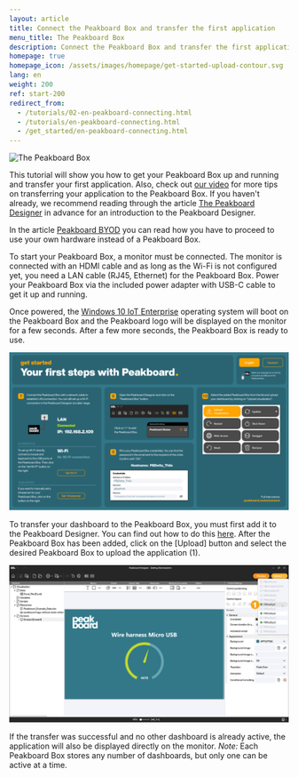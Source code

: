```yaml
---
layout: article
title: Connect the Peakboard Box and transfer the first application
menu_title: The Peakboard Box
description: Connect the Peakboard Box and transfer the first application
homepage: true
homepage_icon: /assets/images/homepage/get-started-upload-contour.svg
lang: en
weight: 200
ref: start-200
redirect_from:
  - /tutorials/02-en-peakboard-connecting.html
  - /tutorials/en-peakboard-connecting.html
  - /get_started/en-peakboard-connecting.html
---
```


![The Peakboard Box](/assets/images/get_started/Peakboard-Box_technical-data_en.png)

This tutorial will show you how to get your Peakboard Box up and running and transfer your first application.
Also, check out [our video](https://youtu.be/-6YyjhlpdjU) for more tips on transferring your application to the Peakboard Box.
If you haven't already, we recommend reading through the article [The Peakboard Designer](/get_started/en-peakboard-designer.html) in advance for an introduction to the Peakboard Designer.

In the article [Peakboard BYOD](/get_started/en-peakboard-byod.html) you can read how you have to proceed to use your own hardware instead of a Peakboard Box.

To start your Peakboard Box, a monitor must be connected. The monitor is connected with an HDMI cable and as long as the Wi-Fi is not configured yet, you need a LAN cable (RJ45, Ethernet) for the Peakboard Box. Power your Peakboard Box via the included power adapter with USB-C cable to get it up and running.

Once powered, the [Windows 10 IoT Enterprise](https://docs.microsoft.com/de-de/windows/iot-core/windows-iot-enterprise) operating system will boot on the Peakboard Box and the Peakboard logo will be displayed on the monitor for a few seconds.
After a few more seconds, the Peakboard Box is ready to use.

![Initial Screen](/assets/images/get_started/Peakboard-Box_InitialScreen_en.png)

To transfer your dashboard to the Peakboard Box, you must first add it to the Peakboard Designer.
You can find out how to do this [here](/administration/07-en-add.html).
After the Peakboard Box has been added, click on the [Upload] button and select the desired Peakboard Box to upload the application (1).

![Upload application](/assets/images/get_started/Peakboard-Box_Upload_en.png)

If the transfer was successful and no other dashboard is already active, the application will also be displayed directly on the monitor.
*Note:* Each Peakboard Box stores any number of dashboards, but only one can be active at a time.
